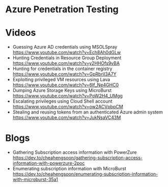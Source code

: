 # Azure Penetration Testing

# Videos
- Guessing Azure AD credentials using MSOLSpray <br/> https://www.youtube.com/watch?v=Ech8Ah0dGLw
- Hunting Credentials in Resource Group Deployment <br/> https://www.youtube.com/watch?v=y2HHOfs9vBA
- Hunting for credentials in the container registry <br/> https://www.youtube.com/watch?v=GpRbriI3A7Y
- Exploiting privileged VM resources using Lava <br/> https://www.youtube.com/watch?v=6If_Ne4GHC0
- Dumping Azure Storage Keys using MicroBurst <br/> https://www.youtube.com/watch?v=PoW2H4_UMgg
- Escalating privileges using Cloud Shell account <br/> https://www.youtube.com/watch?v=ow2ACVpbpCM
- Stealing and reusing tokens from an authenticated Azure admin system <br/> https://www.youtube.com/watch?v=JukNsaVC43M

# Blogs
- Gathering Subscription access information with PowerZure <br/> https://dev.to/cheahengsoon/gathering-subscription-access-information-with-powerzure-2poc
- Enumerating subscription information with MicroBurst <br/> https://dev.to/cheahengsoon/enumerating-subscription-information-with-microburst-35a1



